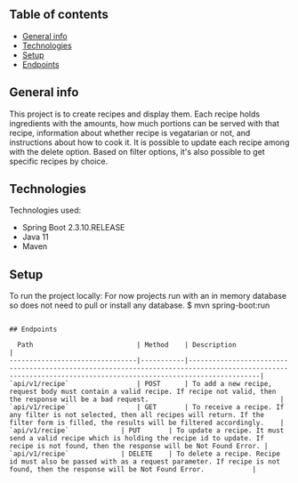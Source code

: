 ## Table of contents
* [General info](#general-info)
* [Technologies](#technologies)
* [Setup](#setup)
* [Endpoints](#endpoints)

## General info
This project is to create recipes and display them. Each recipe holds ingredients with the amounts, how much portions can be served with that recipe, information about whether recipe is vegatarian or not, and instructions about how to cook it. It is possible to update each recipe among with the delete option. Based on filter options, it's also possible to get specific recipes by choice. 
## Technologies
Technologies used:
* Spring Boot 2.3.10.RELEASE
* Java 11
* Maven

## Setup
To run the project locally:
For now projects run with an in memory database so does not need to pull or install any database. 
$ mvn spring-boot:run
```

## Endpoints 

  Path                          | Method    | Description                                                                                                                                                  |
--------------------------------|-----------|--------------------------------------------------------------------------------------------------------------------------------------------------------------|
`api/v1/recipe`                 | POST      | To add a new recipe, request body must contain a valid recipe. If recipe not valid, then the response will be a bad request.                                 |
`api/v1/recipe`                 | GET       | To receive a recipe. If any filter is not selected, then all recipes will return. If the filter form is filled, the results will be filtered accordingly.    |
`api/v1/recipe` 	        | PUT       | To update a recipe. It must send a valid recipe which is holding the recipe id to update. If recipe is not found, then the response will be Not Found Error. |
`api/v1/recipe` 	        | DELETE    | To delete a recipe. Recipe id must also be passed with as a request parameter. If recipe is not found, then the response will be Not Found Error.            |